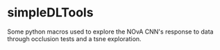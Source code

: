 # simpleDLTools
Some python macros used to explore the NOvA CNN's response to data through occlusion tests and a tsne exploration.